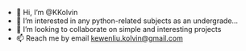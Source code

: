 - 👋 Hi, I’m @KKolvin
- 👀 I’m interested in any python-related subjects as an undergrade...
- 🌱 I’m looking to collaborate on simple and interesting projects
- 📫 Reach me by email kewenliu.kolvin@gmail.com

<!---
KKolvin/KKolvin is a ✨ special ✨ repository because its `README.md` (this file) appears on your GitHub profile.
You can click the Preview link to take a look at your changes.
--->
